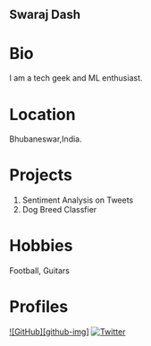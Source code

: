 ## Swaraj Dash ##

# Bio #
I am a tech geek and ML enthusiast.

# Location #
Bhubaneswar,India.
  
# Projects #
1. Sentiment Analysis on Tweets
2. Dog Breed Classfier

# Hobbies #
Football, Guitars

# Profiles #
[![GitHub][github-img]](https://github.com/iamspd2)
[![Twitter][twitter-img]](https://twitter.com/swalaxh)

[twitter-img]: https://i.imgur.com/wWzX9uB.png
[twitter-img]:https://i.imgur.com/9I6NRUm

